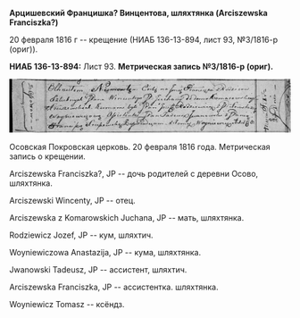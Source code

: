 **Арцишевский Францишка? Винцентова, шляхтянка (Arciszewska
Franciszka?)**

20 февраля 1816 г -- крещение (НИАБ 136-13-894, лист 93, №3/1816-р
(ориг)).

**НИАБ 136-13-894:** Лист 93. **Метрическая запись №3/1816-р (ориг).**

![](./media/6632b46dc3dccbfb2242430766fd0546a0dbab2c.png)

Осовская Покровская церковь. 20 февраля 1816 года. Метрическая запись о
крещении.

Arciszewska Franciszka?, JP -- дочь родителей с деревни Осово,
шляхтянка.

Arciszewski Wincenty, JP -- отец.

Arciszewska z Komarowskich Juchana, JP -- мать, шляхтянка.

Rodziewicz Jozef, JP -- кум, шляхтич.

Woyniewiczowa Anastazija, JP -- кума, шляхтянка.

Jwanowski Tadeusz, JP -- ассистент, шляхтич.

Arciszewska Franciszka, JP -- ассистентка. шляхтянка.

Woyniewicz Tomasz -- ксёндз.
